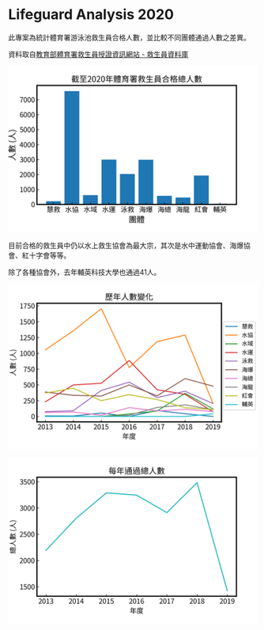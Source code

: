 # Lifeguard Analysis 2020

此專案為統計體育署游泳池救生員合格人數，並比較不同團體通過人數之差異。

資料取自[教育部體育署救生員授證資訊網站 - 救生員資料庫](http://www.lifeguard.utaipei.edu.tw/D01.php)

![2020年體育署游泳池救生員合格總人數](/2020年體育署游泳池救生員合格總人數.png)

目前合格的救生員中仍以水上救生協會為最大宗，其次是水中運動協會、海爆協會、紅十字會等等。

除了各種協會外，去年輔英科技大學也通過41人。

![歷年人數變化](歷年人數變化.png)



![每年通過總人數](每年通過總人數.png)



